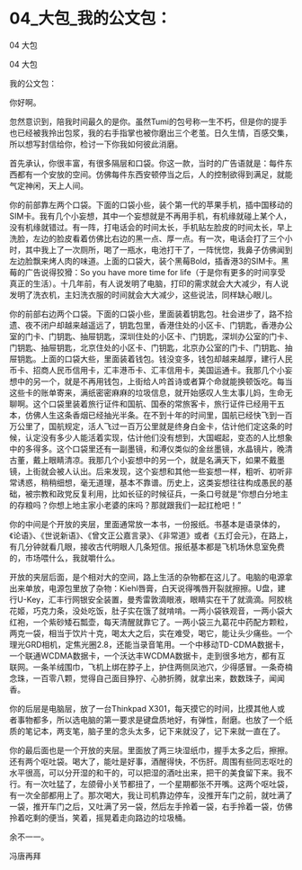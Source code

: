 # 04_大包_我的公文包：

04 大包

04 大包

我的公文包：

你好啊。

忽然意识到，陪我时间最久的是你。虽然Tumi的包号称一生不朽，但是你的提手也已经被我拎出包浆，我的右手指掌也被你磨出三个老茧。日久生情，百感交集，所以想写封信给你，检讨一下你我如何彼此消磨。

首先承认，你很丰富，有很多隔层和口袋。你这一款，当时的广告语就是：每件东西都有一个安放的空间。仿佛每件东西安顿停当之后，人的控制欲得到满足，就能气定神闲，天上人间。

你的前部靠左两个口袋。下面的口袋小些，装个第一代的苹果手机，插中国移动的SIM卡。我有几个小妄想，其中一个妄想就是不再用手机，有机缘就碰上某个人，没有机缘就错过。有一阵，打电话会的时间太长，手机贴左脸皮的时间太长，早上洗脸，左边的脸皮看着仿佛比右边的黑一点、厚一点。有一次，电话会打了三个小时，其中我上了一次厕所，喝了一瓶水，电池打干了，一阵恍惚，我鼻子仿佛闻到左边脸飘来烤人肉的味道。上面的口袋大，装个黑莓Bold，插香港3的SIM卡。黑莓的广告说得狡猾：So you have more time for life（于是你有更多的时间享受真正的生活）。十几年前，有人说发明了电脑，打印的需求就会大大减少，有人说发明了洗衣机，主妇洗衣服的时间就会大大减少，这些说法，同样缺心眼儿。

你的前部右边两个口袋。下面的口袋小些，里面装着钥匙包。社会进步了，路不拾遗、夜不闭户却越来越遥远了，钥匙包里，香港住处的小区卡、门钥匙，香港办公室的门卡、门钥匙、抽屉钥匙，深圳住处的小区卡、门钥匙，深圳办公室的门卡、门钥匙、抽屉钥匙，北京住处的小区卡、门钥匙，北京办公室的门卡、门钥匙、抽屉钥匙。上面的口袋大些，里面装着钱包。钱没变多，钱包却越来越厚，建行人民币卡、招商人民币信用卡，汇丰港币卡、汇丰信用卡，美国运通卡。我那几个小妄想中的另一个，就是不再用钱包，上街给人吟首诗或者算个命就能换顿饭吃。每当这些卡的账单寄来，满纸密密麻麻的垃圾信息，就开始感叹人生太事儿妈，生命无聊啊。这个口袋里装着旅行证件和国航、国泰的常旅客卡，旅行证件已经用干五本，仿佛人生这条香烟已经抽光半条。在不到十年的时间里，国航已经快飞到一百万公里了，国航规定，活人飞过一百万公里就是终身白金卡，估计他们定这条的时候，认定没有多少人能活着实现，估计他们没有想到，大国崛起，变态的人比想象中的多得多。这个口袋里还有一副墨镜，和溥仪类似的金丝墨镜，水晶镜片，晚清古董，戴上眼睛清凉。我那几个小妄想中的另一个，就是名满天下，如果不戴墨镜，上街就会被人认出。后来发现，这个妄想和其他一些妄想一样，粗听、初听非常诱惑，稍稍细想，毫无道理，基本不靠谱。历史上，这类妄想往往构成愚民的基础，被宗教和政党反复利用，比如长征的时候征兵，一条口号就是“你想白分地主的存粮吗？你想上地主家小老婆的床吗？那就跟我们一起扛枪吧！”

你的中间是个开放的夹层，里面通常放一本书，一份报纸。书基本是语录体的，《论语》、《世说新语》、《曾文正公嘉言录》、《非常道》或者《五灯会元》，在路上，有几分钟就看几眼，接收古代明眼人几条短信。报纸基本都是飞机场休息室免费的，市场喂什么，我就嚼什么。

开放的夹层后面，是个相对大的空间，路上生活的杂物都在这儿了。电脑的电源拿出来单放，电源包里放了杂物：Kiehl唇膏，白天说得嘴唇开裂就擦擦。U盘，建行U-Key，汇丰行网银安全装置，曼秀雷敦滴眼液，眼睛实在干了就滴滴。阿胶桃花姬，巧克力条，没处吃饭，肚子实在饿了就啃啃。一两小袋铁观音，一两小袋大红袍，一个紫砂矮石瓢壶，每天清醒就靠它了。一两小袋三九葛花中药配方颗粒，两克一袋，相当于饮片十克，喝太大之后，实在难受，喝它，能让头少痛些。一个理光GRD相机，定焦光圈2.8，还能当录音笔用。一个中移动TD-CDMA数据卡，一个联通WCDMA数据卡，一个沃达丰WCDMA数据卡，走到很多地方，都有互联网。一条羊绒围巾，飞机上绑在脖子上，护住两侧凤池穴，少得感冒。一条奇楠念珠，一百零八颗，觉得自己面目狰狞、心肺折腾，就拿出来，数数珠子，闻闻香。

你的后层是电脑层，放了一台Thinkpad X301，每天摸它的时间，比摸其他人或者事物都多，所以选电脑的第一要求是键盘质地好，有弹性，耐磨。也放了一个纸质的笔记本，两支笔，脑子里的念头太多，记下来就没了，记下来就一直在了。

你的最后面也是一个开放的夹层。里面放了两三块湿纸巾，握手太多之后，擦擦。还有两个呕吐袋。喝大了，能吐是好事，酒醒得快，不伤肝。周围有些同志呕吐的水平很高，可以分开湿的和干的，可以把湿的酒吐出来，把干的美食留下来。我不行。有一次吐猛了，左颌骨小关节都扭了，一个星期都张不开嘴。这两个呕吐袋，有一次全部都用上了。那次喝大，我让司机靠边停车，没推开车门之前，就吐满了一袋，推开车门之后，又吐满了另一袋，然后左手拎着一袋，右手拎着一袋，仿佛拎着吃剩的便当，笑着，摇晃着走向路边的垃圾桶。

余不一一。

冯唐再拜